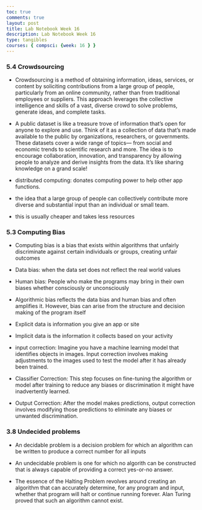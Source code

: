 ```yaml
---
toc: true
comments: true
layout: post
title: Lab Notebook Week 16
description: Lab Notebook Week 16
type: tangibles
courses: { compsci: {week: 16 } }
---
```


### 5.4 Crowdsourcing 
- Crowdsourcing is a method of obtaining information, ideas, services, or content by soliciting contributions from a large group of people, particularly from an online community, rather than from traditional employees or suppliers. This approach leverages the collective intelligence and skills of a vast, diverse crowd to solve problems, generate ideas, and complete tasks.

- A public dataset is like a treasure trove of information that’s open for anyone to explore and use. Think of it as a collection of data that’s made available to the public by organizations, researchers, or governments. These datasets cover a wide range of topics— from social and economic trends to scientific research and more. The idea is to encourage collaboration, innovation, and transparency by allowing people to analyze and derive insights from the data. It’s like sharing knowledge on a grand scale!

- distributed computing: donates computing power to help other app functions.
- the idea that a large group of people can collectively contribute more diverse and substantial input than an individual or small team.

- this is usually cheaper and takes less resources

### 5.3 Computing Bias 
- Computing bias is a bias that exists within algorithms that unfairly discriminate against certain individuals or groups, creating unfair outcomes

- Data bias: when the data set does not reflect the real world values

- Human bias: People who make the programs may bring in their own biases whether consciously or unconsciously

- Algorithmic bias reflects the data bias and human bias and often amplifies it. However, bias can arise from the structure and decision making of the program itself 

- Explicit data is information you give an app or site

- Implicit data is the information it collects based on your activity

- input correction:  Imagine you have a machine learning model that identifies objects in images. Input correction involves making adjustments to the images used to test the model after it has already been trained.

- Classifier Correction: This step focuses on fine-tuning the algorithm or model after training to reduce any biases or discrimination it might have inadvertently learned.

- Output Correction: After the model makes predictions, output correction involves modifying those predictions to eliminate any biases or unwanted discrimination.


### 3.8 Undecided problems

- An decidable problem is a decision problem for which an algorithm can be written to produce a correct number for all inputs

- An undecidable problem is one for which no algorith can be constructed that is always capable of providing a correct yes-or-no answer.

- The essence of the Halting Problem revolves around creating an algorithm that can accurately determine, for any program and input, whether that program will halt or continue running forever. Alan Turing proved that such an algorithm cannot exist.

